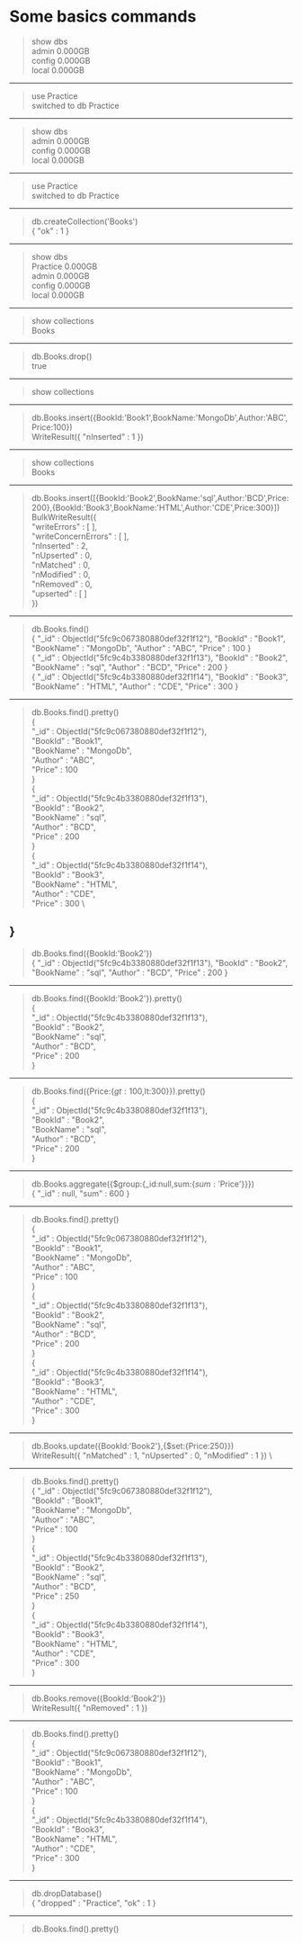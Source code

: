 # Some basics commands


> show dbs\
admin   0.000GB\
config  0.000GB\
local   0.000GB
---
> use Practice\
switched to db Practice
---
> show dbs\
admin   0.000GB\
config  0.000GB\
local   0.000GB
---
> use Practice\
switched to db Practice
---
> db.createCollection('Books')\
{ "ok" : 1 }
---
> show dbs\
Practice  0.000GB\
admin     0.000GB\
config    0.000GB\
local     0.000GB
---
> show collections\
Books
---
> db.Books.drop()\
true
---
> show collections
---
> db.Books.insert({BookId:'Book1',BookName:'MongoDb',Author:'ABC',Price:100})\
WriteResult({ "nInserted" : 1 })
---
> show collections\
Books
---
> db.Books.insert([{BookId:'Book2',BookName:'sql',Author:'BCD',Price:200},{BookId:'Book3',BookName:'HTML',Author:'CDE',Price:300}])\
BulkWriteResult({ \
        "writeErrors" : [ ], \
        "writeConcernErrors" : [ ], \
        "nInserted" : 2, \
        "nUpserted" : 0, \
        "nMatched" : 0, \
        "nModified" : 0, \
        "nRemoved" : 0, \
        "upserted" : [ ] \
})
---
> db.Books.find()\
{ "_id" : ObjectId("5fc9c067380880def32f1f12"), "BookId" : "Book1", "BookName" : "MongoDb", "Author" : "ABC", "Price" : 100 } \
{ "_id" : ObjectId("5fc9c4b3380880def32f1f13"), "BookId" : "Book2", "BookName" : "sql", "Author" : "BCD", "Price" : 200 } \
{ "_id" : ObjectId("5fc9c4b3380880def32f1f14"), "BookId" : "Book3", "BookName" : "HTML", "Author" : "CDE", "Price" : 300 } 
---
> db.Books.find().pretty()\
{ \
        "_id" : ObjectId("5fc9c067380880def32f1f12"), \
        "BookId" : "Book1", \
        "BookName" : "MongoDb", \
        "Author" : "ABC", \
        "Price" : 100 \
} \
{ \
        "_id" : ObjectId("5fc9c4b3380880def32f1f13"), \
        "BookId" : "Book2", \
        "BookName" : "sql", \
        "Author" : "BCD", \
        "Price" : 200 \
} \
{ \
        "_id" : ObjectId("5fc9c4b3380880def32f1f14"), \
        "BookId" : "Book3", \
        "BookName" : "HTML", \
        "Author" : "CDE", \
        "Price" : 300 \
        
}
---
> db.Books.find({BookId:'Book2'}) \
{ "_id" : ObjectId("5fc9c4b3380880def32f1f13"), "BookId" : "Book2", "BookName" : "sql", "Author" : "BCD", "Price" : 200 } 
---
> db.Books.find({BookId:'Book2'}).pretty()\
{ \
        "_id" : ObjectId("5fc9c4b3380880def32f1f13"), \
        "BookId" : "Book2", \
        "BookName" : "sql", \
        "Author" : "BCD", \
        "Price" : 200 \
}
---
> db.Books.find({Price:{$gt:100,$lt:300}}).pretty() \
{ \
        "_id" : ObjectId("5fc9c4b3380880def32f1f13"), \
        "BookId" : "Book2", \
        "BookName" : "sql", \
        "Author" : "BCD", \
        "Price" : 200 \
}
---
> db.Books.aggregate({$group:{_id:null,sum:{$sum:'$Price'}}}) \
{ "_id" : null, "sum" : 600 }
---
> db.Books.find().pretty() \
{ \
        "_id" : ObjectId("5fc9c067380880def32f1f12"), \
        "BookId" : "Book1", \
        "BookName" : "MongoDb", \
        "Author" : "ABC", \
        "Price" : 100 \
} \
{ \
        "_id" : ObjectId("5fc9c4b3380880def32f1f13"), \
        "BookId" : "Book2", \
        "BookName" : "sql", \
        "Author" : "BCD", \
        "Price" : 200 \
} \
{ \
        "_id" : ObjectId("5fc9c4b3380880def32f1f14"), \
        "BookId" : "Book3", \
        "BookName" : "HTML", \
        "Author" : "CDE", \
        "Price" : 300 \
}
---
> db.Books.update({BookId:'Book2'},{$set:{Price:250}}) \
WriteResult({ "nMatched" : 1, "nUpserted" : 0, "nModified" : 1 }) \
---
> db.Books.find().pretty() \
{
        "_id" : ObjectId("5fc9c067380880def32f1f12"), \
        "BookId" : "Book1", \
        "BookName" : "MongoDb", \
        "Author" : "ABC", \
        "Price" : 100 \
} \
{ \
        "_id" : ObjectId("5fc9c4b3380880def32f1f13"), \
        "BookId" : "Book2", \
        "BookName" : "sql", \
        "Author" : "BCD", \
        "Price" : 250 \
} \
{ \
        "_id" : ObjectId("5fc9c4b3380880def32f1f14"), \
        "BookId" : "Book3", \
        "BookName" : "HTML", \
        "Author" : "CDE", \
        "Price" : 300 \
}
---
> db.Books.remove({BookId:'Book2'}) \
WriteResult({ "nRemoved" : 1 })
---
> db.Books.find().pretty() \
{ \
        "_id" : ObjectId("5fc9c067380880def32f1f12"), \
        "BookId" : "Book1", \
        "BookName" : "MongoDb", \
        "Author" : "ABC", \
        "Price" : 100 \
} \
{ \
        "_id" : ObjectId("5fc9c4b3380880def32f1f14"), \
        "BookId" : "Book3", \
        "BookName" : "HTML", \
        "Author" : "CDE", \
        "Price" : 300 \
}
---
> db.dropDatabase() \
{ "dropped" : "Practice", "ok" : 1 }
---
> db.Books.find().pretty()
>